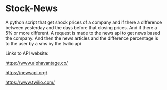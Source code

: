 # Stock-News

A python script that get shock prices of a company and if there a difference between yesterday and the days before that closing prices. And if there a 5% or more different. A request is made to the news api to get news based the company. And then the news articles and the difference percentage is to the user by a sms by the twilio api

Links to API website:

https://www.alphavantage.co/

https://newsapi.org/

https://www.twilio.com/
